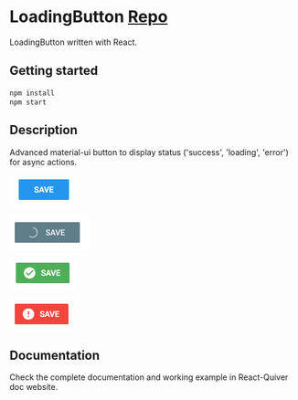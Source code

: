 # LoadingButton [Repo](https://github.com/React-Quiver/LoadingButton)

LoadingButton written with React.

## Getting started
```
npm install
npm start
```

## Description
Advanced material-ui button to display status ('success', 'loading', 'error') for async actions.

![drawing](./image/1.png)

![drawing](./image/2.png)

![drawing](./image/3.png)

![drawing](./image/4.png)

## Documentation
Check the complete documentation and working example in React-Quiver doc website.
